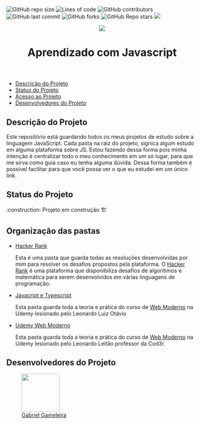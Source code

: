 ![GitHub repo size](https://img.shields.io/github/repo-size/GAMELEIRA/portfolio)
![Lines of code](https://img.shields.io/tokei/lines/github/GAMELEIRA/portfolio)
![GitHub contributors](https://img.shields.io/github/contributors/GAMELEIRA/portfolio)
![GitHub last commit](https://img.shields.io/github/last-commit/GAMELEIRA/portfolio)
![GitHub forks](https://img.shields.io/github/forks/GAMELEIRA/portfolio?style=social)
![GitHub Repo stars](https://img.shields.io/github/stars/GAMELEIRA/portfolio?style=social)
![](https://visitor-badge.glitch.me/badge?page_id=javascript)

<a href="https://gameleira.github.io/portfolio/" target="_blank">
  <div align="center">
    <img src="https://user-images.githubusercontent.com/42386775/207675122-00279b3d-e87a-4f9c-b459-5364a9fde501.svg">
  </div>
</a>
<header align="center">
  <h1 align="center"> Aprendizado com Javascript </h1>
</header>
<nav>
  <ul>
    <li>
      <a href="#description-project"">Descrição do Projeto</a>
    </li>
    <li>
      <a href="#status-project">Status do Projeto</a>
    </li>
    <li>
      <a href="#access-project">Acesso ao Projeto</a>
    </li>
    <li>
      <a href="#project-developers">Desenvolvedores do Projeto</a>
    </li>
  </ul>
</nav>
<section id="description-project">
  <h2>Descrição do Projeto</h2>
  <p>Este repositório está guardando todos os meus projetos de     estudo sobre a linguagem JavaScript. Cada pasta na raiz do projeto, signica algum estudo em alguma plataforma sobre JS. 
    Estou fazendo dessa forma pois minha intenção é centralizar todo o meu conhecimento em um só lugar, para que me sirva como guia caso eu tenha alguma dúvida. Dessa forma também é possivel facilitar para que você possa ver o que eu estudei em um único link. </p>
</section>
<section id="status-project">
  <h2>Status do Projeto</h2>
  :construction: Projeto em construção 🏗️
</section>
<section id="access-project">
  <h2>Organização das pastas</h2>
  <ul>  
    <li>
        <a href="https://github.com/GAMELEIRA/javascript/tree/main/hacker-rank">Hacker Rank</a>
        <p>Esta é uma pasta que guarda todas as resoluções desenvolvidas por mim para resolver os desafios propostos pela plataforma. O <a href="https://www.hackerrank.com/">Hacker Rank</a> é uma plataforma que disponibiliza desafios de algoritimos e matemática para serem desenvolvidos em várias linguagens de programação.<p>
    </li>
    <li>
        <a href="https://github.com/GAMELEIRA/javascript/tree/main/javascript-typescript">Javacript e Typescript</a>
        <p>Esta pasta guarda toda a teoria e prática do curso de <a href="https://www.udemy.com/course/curso-de-javascript-moderno-do-basico-ao-avancado/">Web Moderno</a> na Udemy lesionado pelo Leonardo Luiz Otávio <p>
    </li>
    <li>
        <a href="https://github.com/GAMELEIRA/javascript/tree/main/udemy-web-moderno">Udemy Web Moderno</a>
        <p>Esta pasta guarda toda a teoria e prática do curso de <a href="https://www.udemy.com/course/curso-web/">Web Moderno</a> na Udemy lesionado pelo Leonardo Leitão professor da Cod3r.</p>
    </li>
  <ul>                                    
</section>
<section id="project-developers">
  <h2>Desenvolvedores do Projeto</h2>
  <a href="https://github.com/GAMELEIRA">                             
    <figure>         
      <img whidth="100px" height="100px" src="https://user-images.githubusercontent.com/42386775/207705012-e87ef9d0-f7c1-4ab0-847e-3a41843e2127.png">
       <br>
      <figcaption>Gabriel Gameleira</figcaption>                                                                                                         
     </figure>
   </a>
</section>
